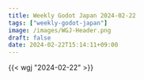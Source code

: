 ```yaml
---
title: Weekly Godot Japan 2024-02-22
tags: ["weekly-godot-japan"]
image: /images/WGJ-Header.png
draft: false
date: 2024-02-22T15:14:11+09:00
---
```


{{< wgj "2024-02-22" >}}
